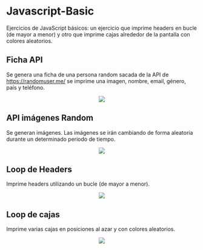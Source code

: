 # Javascript-Basic
Ejercicios de JavaScript básicos: un ejercicio que imprime headers en bucle (de mayor a menor) y otro que imprime cajas alrededor de la pantalla con colores aleatorios.

## Ficha API
Se genera una ficha de una persona random sacada de la API de https://randomuser.me/ se imprime una imagen, nombre, email, género, país y teléfono.

<p align="center">
  <img src="https://i.imgur.com/mU0lJtg.png"/>
</p>

## API imágenes Random
Se generan imágenes. Las imágenes se irán cambiando de forma aleatoria durante un determinado periodo de tiempo.

<p align="center">
  <img src="https://i.imgur.com/ugWx3CI.gif"/>
</p>

## Loop de Headers
Imprime headers utilizando un bucle (de mayor a menor).

<p align="center">
  <img src="https://i.imgur.com/Tyxp9BX.png"/>
</p>

## Loop de cajas
Imprime varias cajas en posiciones al azar y con colores aleatorios.

<p align="center">
  <img src="https://i.imgur.com/0FFLdta.png"/>
</p>
